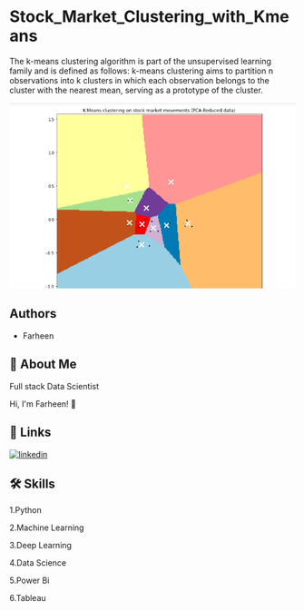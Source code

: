 
# Stock_Market_Clustering_with_Kmeans

The k-means clustering algorithm is part of the unsupervised learning family and is defined as follows: k-means clustering aims to partition n observations into k clusters in which each observation belongs to the cluster with the nearest mean, serving as a prototype of the cluster.

![Logo](https://github.com/Farheen-Arsalan/Stock_Market_Clustering_with_Kmeans/blob/main/Stock-marketing-kmeans.png?raw=true)


## Authors

- Farheen


## 🚀 About Me
Full stack Data Scientist

Hi, I'm Farheen! 👋


## 🔗 Links
[![linkedin](https://img.shields.io/badge/linkedin-0A66C2?style=for-the-badge&logo=linkedin&logoColor=white)](https://www.linkedin.com/in/farheen-shaukat-83a7b9b6)


## 🛠 Skills
1.Python

2.Machine Learning

3.Deep Learning

4.Data Science

5.Power Bi

6.Tableau

